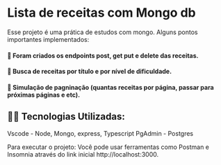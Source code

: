 # Lista de receitas com Mongo db

Esse projeto é uma prática de estudos com mongo.
Alguns pontos importantes implementados: 

#### :small_blue_diamond: Foram criados os endpoints post, get put e delete das receitas. 
#### :small_blue_diamond: Busca de receitas por título e por nível de dificuldade. 
#### :small_blue_diamond: Simulação de pagninação (quantas receitas por página, passar para próximas páginas e etc). 


## 👨‍💻️ Tecnologias Utilizadas:

Vscode - Node, Mongo, express, Typescript 
PgAdmin - Postgres 

Para executar o projeto:
Você pode usar ferramentas como Postman e Insomnia através do link inicial http://localhost:3000. 

